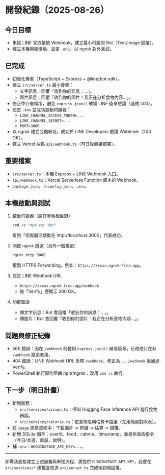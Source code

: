 # 開發紀錄（2025-08-26）

## 今日目標
- 串接 LINE 官方帳號 Webhook，建立最小可跑的 Bot（Text/Image 回覆）。
- 建立本機開發環境、設定 `.env`、以 ngrok 對外測試。

## 已完成
- 初始化專案（TypeScript + Express + @line/bot-sdk）。
- 建立 `src/server.ts` 最小骨架：
  - 文字訊息：回覆「收到你的訊息：...」。
  - 圖片訊息：回覆「收到你的圖片！我正在分析食物內容...」。
- 修正中介層順序，避免 `express.json()` 破壞 LINE 簽章驗證（造成 500）。
- 設定 `.env` 並成功啟動伺服器：
  - `LINE_CHANNEL_ACCESS_TOKEN=...`
  - `LINE_CHANNEL_SECRET=...`
  - `PORT=3000`
- 以 ngrok 建立公開網址，成功於 LINE Developers 驗證 Webhook（200 OK）。
- 建立 Vercel 端點 `api/webhook.ts`（可日後直接部署）。

## 重要檔案
- `src/server.ts`：本機 Express + LINE Webhook 入口。
- `api/webhook.ts`：Vercel Serverless Function 版本的 Webhook。
- `package.json`、`tsconfig.json`、`.env`。

## 本機啟動與測試
1. 啟動伺服器（請在專案根目錄）
   ```bash
   cmd /c "npm run dev"
   ```
   看到「伺服器已啟動在 http://localhost:3000」代表成功。

2. 開啟 ngrok 隧道（另外一個視窗）
   ```bash
   ngrok http 3000
   ```
   複製 HTTPS Forwarding，例如：`https://xxxxx.ngrok-free.app`。

3. 設定 LINE Webhook URL
   - `https://xxxxx.ngrok-free.app/webhook`
   - 點「Verify」應顯示 200 OK。

4. 功能驗證
   - 傳文字訊息：Bot 會回覆「收到你的訊息：...」。
   - 傳圖片：Bot 會回覆「收到你的圖片！我正在分析食物內容...」。

## 問題與修正紀錄
- 500 錯誤：因在 `/webhook` 前套用 `express.json()` 破壞簽章，已改成只在非 `/webhook` 路由套用。
- 404 錯誤：LINE Webhook URL 未帶 `/webhook`，修正為 `.../webhook` 後通過 Verify。
- PowerShell 執行原則阻擋 npm/ngrok：改用 `cmd /c` 執行。

## 下一步（明日計畫）
- 新增服務：
  - `src/services/vision.ts`：呼叫 Hugging Face Inference API 進行食物辨識。
  - `src/services/calorie.ts`：依食物名稱估算卡路里（先用簡易對照表）。
- 在 `image` 訊息流程中：下載圖片 → 辨識 → 估算 → 回覆。
- 新增 SQLite 儲存：userId、food、calorie、timestamp，並提供查詢指令（今日/本週、重設、說明）。
- 補 `.env`：`HUGGINGFACE_API_KEY=...`。

---
如需我直接建立上述服務與串接流程，請提供 `HUGGINGFACE_API_KEY`，我會在 `src/services/*` 建檔並改造 `src/server.ts` 完成端到端回覆。
